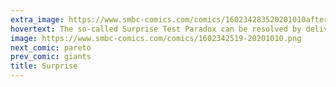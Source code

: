 ```yaml
---
extra_image: https://www.smbc-comics.com/comics/160234283520201010after.png
hovertext: The so-called Surprise Test Paradox can be resolved by delivering it one second after midnight on the last day of the week.
image: https://www.smbc-comics.com/comics/1602342519-20201010.png
next_comic: pareto
prev_comic: giants
title: Surprise
---
```



